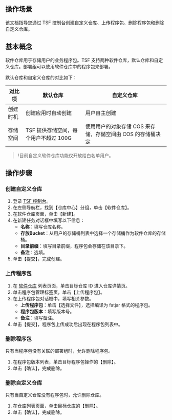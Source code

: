 
## 操作场景
该文档指导您通过 TSF 控制台创建自定义仓库、上传程序包、删除程序包和删除自定义仓库。

## 基本概念
软件仓库用于存储用户的业务程序包。TSF 支持两种软件仓库，默认仓库和自定义仓库。部署组可以使用软件仓库中的程序包来部署。

默认仓库和自定义仓库的对比如下：

|对比项|默认仓库|自定义仓库|
|----|-----|----|
|创建时机|创建应用时自动创建|用户自主创建|
|存储空间|TSF 提供存储空间，每个用户不超过 100G|使用用户的对象存储 COS 来存储，存储空间由 COS 的存储桶决定|

>!目前自定义软件仓库功能仅开放给白名单用户。

## 操作步骤
### 创建自定义仓库
1. 登录 [TSF 控制台](https://console.cloud.tencent.com/tsf/index)。
2. 在左侧导航栏，找到【仓库中心】分组，单击【软件仓库】。
3. 在软件仓库页面，单击【新建】。
4. 在新建任务对话框中填写以下信息：
   - **名称**：填写仓库名称。
   - **存放Bucket**：从用户的存储桶列表中选择一个存储桶作为软件仓库的存储桶。
   - **目录前缀**：填写目录前缀，程序包会存储在该目录下。
   - **备注**：选填。
5. 单击【提交】，完成创建。

### 上传程序包
1. 在 [软件仓库](https://console.cloud.tencent.com/tsf/package) 列表页面，单击目标仓库 ID 进入仓库详情页。
2. 单击程序包管理标签页，单击【上传程序包】。
3. 在上传程序包对话框中，填写相关参数。
   - **上传程序包**：单击【选择文件】，选择编译为 fatjar 格式的程序包。
   - **程序包版本**：填写版本号。
   - **备注**：填写备注。
4. 单击【提交】，程序包上传成功后出现在程序包列表中。

### 删除程序包
只有当程序包没有关联的部署组时，允许删除程序包。
1. 在程序包版本列表，单击目标程序包操作的【删除】。
2. 单击【确认】，完成删除。

### 删除自定义仓库
只有当自定义仓库没有程序包时，允许删除仓库。
1. 在仓库列表页面，单击目标仓库的【删除】。
2. 单击【确认】，完成删除。
